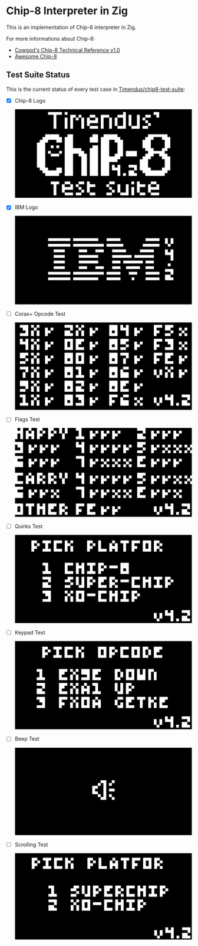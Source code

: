 # Chip-8 Interpreter in Zig
This is an implementation of Chip-8 interpreter in Zig. 

For more informations about Chip-8:
- [Cowgod's Chip-8 Technical Reference v1.0](http://devernay.free.fr/hacks/chip8/C8TECH10.HTM)
- [Awesome Chip-8](https://chip-8.github.io/links/)

## Test Suite Status
This is the current status of every test case in [Timendus/chip8-test-suite](https://github.com/Timendus/chip8-test-suite):
- [X] Chip-8 Logo

  ![](docs/1-chip-8-logo.png)
- [X] IBM Logo
  
  ![](docs/2-ibm-logo.png)
- [ ] Corax+ Opcode Test
  
  ![](docs/3-corax+.png)
- [ ] Flags Test
  
  ![](docs/4-flags.png)
- [ ] Quirks Test
  
  ![](docs/5-quirks.png)
- [ ] Keypad Test
  
  ![](docs/6-keypad.png)
- [ ] Beep Test
  
  ![](docs/7-beep.png)
- [ ] Scrolling Test
  
  ![](docs/8-scrolling.png)
